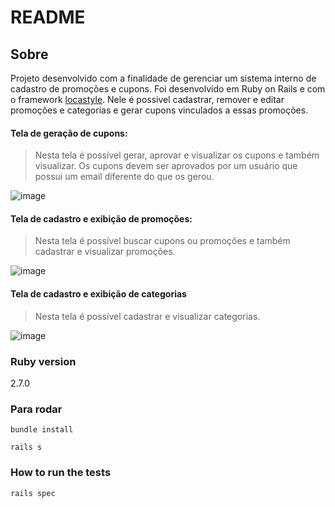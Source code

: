 # README

## Sobre

Projeto desenvolvido com a finalidade de gerenciar um sistema interno de cadastro de promoções e cupons. Foi desenvolvido em Ruby on Rails e com o framework [locastyle](http://opensource.locaweb.com.br/locawebstyle/documentacao/introducao/). Nele é possivel cadastrar, remover e editar promoções e categorias e gerar cupons vinculados a essas promoções. 


#### Tela de geração de cupons:
> Nesta tela é possível gerar, aprovar e visualizar os cupons e também visualizar. Os cupons devem ser aprovados por um usuário que possui um email diferente do que os gerou.

![image](https://user-images.githubusercontent.com/61922142/136234626-304d4ea0-0958-47d2-b329-ad1fe82670e1.png)

#### Tela de cadastro e exibição de promoções:
> Nesta tela é possível buscar cupons ou promoções e também cadastrar e visualizar promoções.

![image](https://user-images.githubusercontent.com/61922142/136235077-dcbde7c2-4afe-47bf-8d66-fecd0fb549eb.png)

#### Tela de cadastro e exibição de categorias
> Nesta tela é possível cadastrar e visualizar categorias.

![image](https://user-images.githubusercontent.com/61922142/136236074-ad1afe30-f0f3-4ca8-b042-a8142376ba52.png)

### Ruby version
2.7.0
 
### Para rodar
```
bundle install
``` 

```
rails s
```

### How to run the tests

```
rails spec
```
